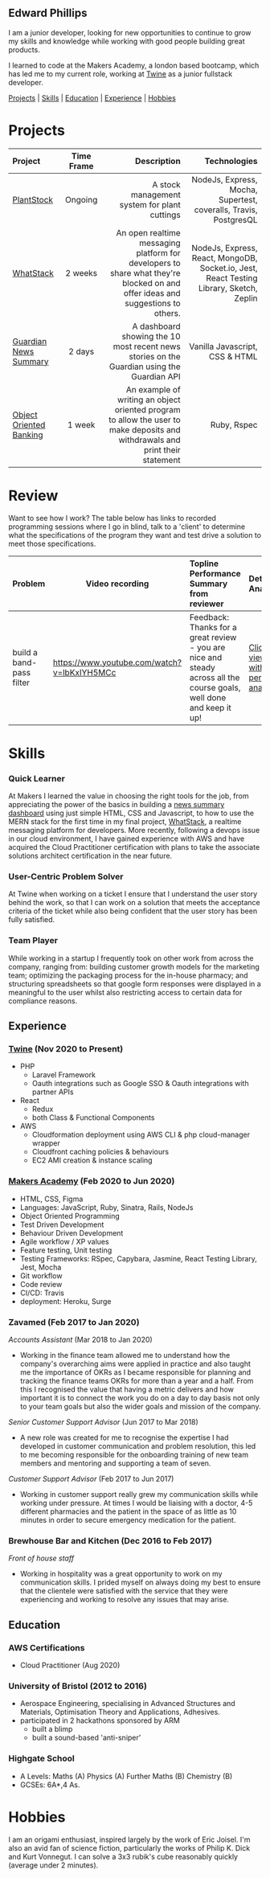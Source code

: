 ## Edward Phillips

I am a junior developer, looking for new opportunities to continue to grow my skills and knowledge while working with good people building great products.

I learned to code at the Makers Academy, a london based bootcamp, which has led me to my current role, working at [Twine](https://twine.net/) as a junior fullstack developer.

[Projects](#projects) | [Skills](#skills) | [Education](#education) | [Experience](#experience) | [Hobbies](#hobbies)

# Projects

|Project|Time Frame|Description|Technologies|
|:-------|:---------:|------------:|------:|
|[PlantStock](https://github.com/Edward-Phillips/plantStock)|Ongoing| A stock management system for plant cuttings|NodeJs, Express, Mocha, Supertest, coveralls, Travis, PostgresQL|
|[WhatStack](https://github.com/FayeCarter/WhatStack)|2 weeks|An open realtime messaging platform for developers to share what they're blocked on and offer ideas and suggestions to others.| NodeJs, Express, React, MongoDB, Socket<span></span>.io, Jest, React Testing Library, Sketch, Zeplin|
|[Guardian News Summary](https://github.com/Edward-Phillips/news-summary-challenge)|2 days| A dashboard showing the 10 most recent news stories on the Guardian using the Guardian API| Vanilla Javascript, CSS & HTML|
|[Object Oriented Banking](https://github.com/Edward-Phillips/bank_tech_test_ruby)|1 week|An example of writing an object oriented program to allow the user to make deposits and withdrawals and print their statement|Ruby, Rspec|

# Review

Want to see how I work? The table below has links to recorded programming sessions where I go in blind, talk to a 'client' to determine what the specifications of the program they want and test drive a solution to meet those specifications.

|Problem|Video recording|Topline Performance Summary from reviewer|Detailed Analysis|
|:-------|---------------|:---------------------------|:-----------------|
| build a band-pass filter|https://www.youtube.com/watch?v=lbKxIYH5MCc|Feedback: Thanks for a great review - you are nice and steady across all the course goals, well done and keep it up!|[Click here to view a PDF with detailed performance analysis](https://github.com/Edward-Phillips/CV/blob/master/Review-Feedback.pdf)|

# Skills


### Quick Learner
At Makers I learned the value in choosing the right tools for the job, from appreciating the power of the basics in building a [news summary dashboard](#projects) using just simple HTML, CSS and Javascript, to how to use the MERN stack for the first time in my final project, [WhatStack](#projects), a realtime messaging platform for developers. More recently, following a devops issue in our cloud environment, I have gained experience with AWS and have acquired the Cloud Practitioner certification with plans to take the associate solutions architect certification in the near future. 

### User-Centric Problem Solver
At Twine when working on a ticket I ensure that I understand the user story behind the work, so that I can work on a solution that meets the acceptance criteria of the ticket while also being confident that the user story has been fully satisfied.

### Team Player
While working in a startup I frequently took on other work from across the company, ranging from: building customer growth models for the marketing team; optimizing the packaging process for the in-house pharmacy; and structuring spreadsheets so that google form responses were displayed in a meaningful to the user whilst also restricting access to certain data for compliance reasons.


## Experience

### [Twine](https://twine.net) (Nov 2020 to Present)
 - PHP
   - Laravel Framework
   - Oauth integrations such as Google SSO & Oauth integrations with partner APIs
 - React
    - Redux
    -  both Class & Functional Components
 - AWS
    - Cloudformation deployment using AWS CLI & php cloud-manager wrapper
    - Cloudfront caching policies & behaviours
    - EC2 AMI creation & instance scaling
 
### [Makers Academy](https://makers.tech/) (Feb 2020 to Jun 2020)

- HTML, CSS, Figma
- Languages: JavaScript, Ruby, Sinatra, Rails, NodeJs
- Object Oriented Programming
- Test Driven Development
- Behaviour Driven Development
- Agile workflow / XP values
- Feature testing, Unit testing
- Testing Frameworks: RSpec, Capybara, Jasmine, React Testing Library, Jest, Mocha
- Git workflow
- Code review
- CI/CD: Travis
- deployment: Heroku, Surge

### **Zavamed** (Feb 2017 to Jan 2020)    
*Accounts Assistant* (Mar 2018 to Jan 2020)
- Working in the finance team allowed me to understand how the company's overarching aims were applied in practice and also taught me the importance of OKRs as I became responsible for planning and tracking the finance teams OKRs for more than a year and a half. From this I recognised the value that having a metric delivers and how important it is to connect the work you do on a day to day basis not only to your team goals but also the wider goals and mission of the company.

*Senior Customer Support Advisor* (Jun 2017 to Mar 2018)
- A new role was created for me to recognise the expertise I had developed in customer communication and problem resolution, this led to me becoming responsible for the onboarding training of new team members and mentoring and supporting a team of seven.

*Customer Support Advisor*  (Feb 2017 to Jun 2017)
- Working in customer support really grew my communication skills while working under pressure. At times I would be liaising with a doctor, 4-5 different pharmacies and the patient in the space of as little as 10 minutes in order to secure emergency medication for the patient.

### **Brewhouse Bar and Kitchen** (Dec 2016 to Feb 2017)   
*Front of house staff*  
- Working in hospitality was a great opportunity to work on my communication skills. I prided myself on always doing my best to ensure that the clientele were satisfied with the service that they were experiencing and working to resolve any issues that may arise.

## Education


### AWS Certifications

 - Cloud Practitioner (Aug 2020)

### University of Bristol (2012 to 2016)

- Aerospace Engineering, specialising in Advanced Structures and Materials, Optimisation Theory and Applications, Adhesives.
- participated in 2 hackathons sponsored by ARM
  - built a blimp
  - built a sound-based 'anti-sniper'
 
### Highgate School

- A Levels: Maths (A) Physics (A) Further Maths (B) Chemistry (B)
- GCSEs: 6A*,4 As.

# Hobbies
I am an origami enthusiast, inspired largely by the work of Eric Joisel.
I'm also an avid fan of science fiction, particularly the works of Philip K. Dick and Kurt Vonnegut.
I can solve a 3x3 rubik's cube reasonably quickly (average under 2 minutes).

